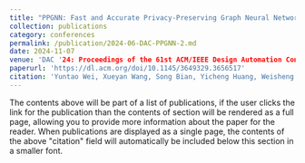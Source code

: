 ```yaml
---
title: "PPGNN: Fast and Accurate Privacy-Preserving Graph Neural Network Inference via Parallel and Pipelined Arithmetic-and-Logic FHE Accelerator"
collection: publications
category: conferences
permalink: /publication/2024-06-DAC-PPGNN-2.md
date: 2024-11-07
venue: 'DAC '24: Proceedings of the 61st ACM/IEEE Design Automation Conference'
paperurl: 'https://dl.acm.org/doi/10.1145/3649329.3656517'
citation: 'Yuntao Wei, Xueyan Wang, Song Bian, Yicheng Huang, Weisheng Zhao, and Yier Jin. 2024. PPGNN: Fast and Accurate Privacy-Preserving Graph Neural Network Inference via Parallel and Pipelined Arithmetic-and-Logic FHE Accelerator. In Proceedings of the 61st ACM/IEEE Design Automation Conference (DAC '24). Association for Computing Machinery, New York, NY, USA, Article 273, 1–6.'
---
```

The contents above will be part of a list of publications, if the user clicks the link for the publication than the contents of section will be rendered as a full page, allowing you to provide more information about the paper for the reader. When publications are displayed as a single page, the contents of the above "citation" field will automatically be included below this section in a smaller font.
